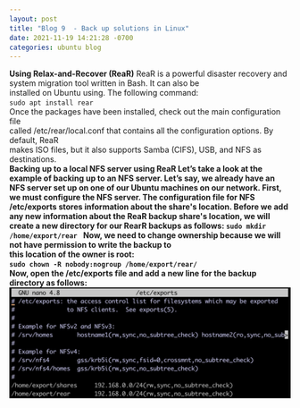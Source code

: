 ```yaml
---
layout: post
title: "Blog 9  - Back up solutions in Linux"
date: 2021-11-19 14:21:28 -0700
categories: ubuntu blog
---
```

<b>Using Relax-and-Recover (ReaR)</b>
ReaR is a powerful disaster recovery and system migration tool written in Bash. It can also be <br>installed on Ubuntu using. The following command: <br>
`sudo apt install rear`<br>
Once the packages have been installed, check out the main configuration file <br>called /etc/rear/local.conf that contains all the configuration options. By default, ReaR <br>makes ISO files, but it also supports Samba (CIFS), USB, and NFS as destinations. <br>
<b>Backing up to a local NFS server using ReaR<b>
Let’s take a look at the example of backing up to an NFS server. Let’s say, we already have an <b>NFS server set up on one of our Ubuntu machines on our network.<b>
First, we must configure the NFS server. The configuration file for NFS /etc/exports stores <b>information about the share's location. Before we add any new information about the ReaR <b>backup share's location, we will create a new directory for our RearR backups as follows:<b>
`sudo mkdir /home/export/rear `
Now, we need to change ownership because we will not have permission to write the backup to <br>this location of the owner is root:<br>
`sudo chown -R nobody:nogroup /home/export/rear/`<br>
Now, open the /etc/exports file and add a new line for the backup directory as follows:<br>
<img src = "./Picture1.jpg">

